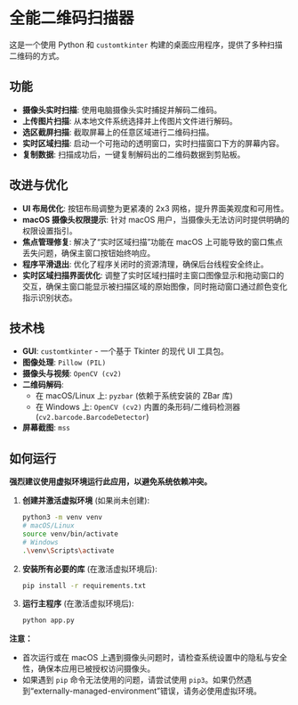 # 全能二维码扫描器

这是一个使用 Python 和 `customtkinter` 构建的桌面应用程序，提供了多种扫描二维码的方式。

## 功能

*   **摄像头实时扫描**: 使用电脑摄像头实时捕捉并解码二维码。
*   **上传图片扫描**: 从本地文件系统选择并上传图片文件进行解码。
*   **选区截屏扫描**: 截取屏幕上的任意区域进行二维码扫描。
*   **实时区域扫描**: 启动一个可拖动的透明窗口，实时扫描窗口下方的屏幕内容。
*   **复制数据**: 扫描成功后，一键复制解码出的二维码数据到剪贴板。

## 改进与优化

*   **UI 布局优化**: 按钮布局调整为更紧凑的 2x3 网格，提升界面美观度和可用性。
*   **macOS 摄像头权限提示**: 针对 macOS 用户，当摄像头无法访问时提供明确的权限设置指引。
*   **焦点管理修复**: 解决了“实时区域扫描”功能在 macOS 上可能导致的窗口焦点丢失问题，确保主窗口按钮始终响应。
*   **程序平滑退出**: 优化了程序关闭时的资源清理，确保后台线程安全终止。
*   **实时区域扫描界面优化**: 调整了实时区域扫描时主窗口图像显示和拖动窗口的交互，确保主窗口能显示被扫描区域的原始图像，同时拖动窗口通过颜色变化指示识别状态。

## 技术栈

*   **GUI**: `customtkinter` - 一个基于 Tkinter 的现代 UI 工具包。
*   **图像处理**: `Pillow (PIL)`
*   **摄像头与视频**: `OpenCV (cv2)`
*   **二维码解码**:
    *   在 macOS/Linux 上: `pyzbar` (依赖于系统安装的 ZBar 库)
    *   在 Windows 上: `OpenCV (cv2)` 内置的条形码/二维码检测器 (`cv2.barcode.BarcodeDetector`)
*   **屏幕截图**: `mss`

## 如何运行

**强烈建议使用虚拟环境运行此应用，以避免系统依赖冲突。**

1.  **创建并激活虚拟环境** (如果尚未创建):
    ```bash
    python3 -m venv venv
    # macOS/Linux
    source venv/bin/activate
    # Windows
    .\venv\Scripts\activate
    ```

2.  **安装所有必要的库** (在激活虚拟环境后):
    ```bash
    pip install -r requirements.txt
    ```

3.  **运行主程序** (在激活虚拟环境后):
    ```bash
    python app.py
    ```

**注意：**
*   首次运行或在 macOS 上遇到摄像头问题时，请检查系统设置中的隐私与安全性，确保本应用已被授权访问摄像头。
*   如果遇到 `pip` 命令无法使用的问题，请尝试使用 `pip3`。如果仍然遇到“externally-managed-environment”错误，请务必使用虚拟环境。